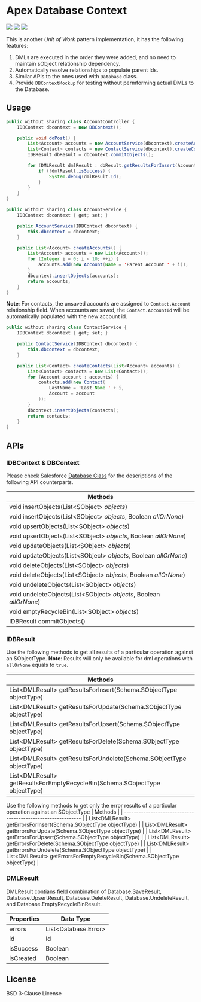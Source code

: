 # Apex Database Context

![](https://img.shields.io/badge/version-1.1-brightgreen.svg) ![](https://img.shields.io/badge/build-passing-brightgreen.svg) ![](https://img.shields.io/badge/coverage-100%25-brightgreen.svg)

This is another *Unit of Work* pattern implementation, it has the following features:

1. DMLs are executed in the order they were added, and no need to maintain sObject relationship dependency.
2. Automatically resolve relationships to populate parent Ids.
3. Similar APIs to the ones used with `Database` class.
4. Provide `DBContextMockup` for testing without permforming actual DMLs to the Database.

## Usage

```java
public without sharing class AccountController {
    IDBContext dbcontext = new DBContext();

    public void doPost() {
        List<Account> accounts = new AccountService(dbcontext).createAccounts();
        List<Contact> contacts = new ContactService(dbcontext).createContacts(accounts);
        IDBResult dbResult = dbcontext.commitObjects();

        for (DMLResult dmlResult : dbResult.getResultsForInsert(Account.SObjectType)) {
            if (!dmlResult.isSuccess) {
                System.debug(dmlResult.Id);
            }
        }
    }
}
```

```java
public without sharing class AccountService {
    IDBContext dbcontext { get; set; }

    public AccountService(IDBContext dbcontext) {
        this.dbcontext = dbcontext;
    }

    public List<Account> createAccounts() {
        List<Account> accounts = new List<Account>();
        for (Integer i = 0; i < 10; ++i) {
            accounts.add(new Account(Name = 'Parent Account ' + i));
        }
        dbcontext.insertObjects(accounts);
        return accounts;
    }
}
```

**Note**: For contacts, the unsaved accounts are assigned to `Contact.Account` relationship field.  When accounts are saved, the `Contact.AccountId` will be automatically populated with the new account id.

```java
public without sharing class ContactService {
    IDBContext dbcontext { get; set; }

    public ContactService(IDBContext dbcontext) {
        this.dbcontext = dbcontext;
    }

    public List<Contact> createContacts(List<Account> accounts) {
        List<Contact> contacts = new List<Contact>();
        for (Account account : accounts) {
            contacts.add(new Contact(
                LastName = 'Last Name ' + i,
                Account = account
            ));
        }
        dbcontext.insertObjects(contacts);
        return contacts;
    }
}
```

## APIs

### IDBContext & DBContext

Please check Salesforce [Database Class](https://developer.salesforce.com/docs/atlas.en-us.apexcode.meta/apexcode/apex_methods_system_database.htm) for the descriptions of the following API counterparts.

| Methods                                                      |
| ------------------------------------------------------------ |
| void insertObjects(List\<SObject\> *objects*)                |
| void insertObjects(List\<SObject\> *objects*, Boolean *allOrNone*) |
| void upsertObjects(List\<SObject\> *objects*)                |
| void upsertObjects(List\<SObject\> *objects*, Boolean *allOrNone*) |
| void updateObjects(List\<SObject\> *objects*)                |
| void updateObjects(List\<SObject\> *objects*, Boolean *allOrNone*) |
| void deleteObjects(List\<SObject\> *objects*)                |
| void deleteObjects(List\<SObject\> *objects*, Boolean *allOrNone*) |
| void undeleteObjects(List\<SObject\> *objects*)              |
| void undeleteObjects(List\<SObject\> *objects*, Boolean *allOrNone*) |
| void emptyRecycleBin(List\<SObject\> *objects*)              |
| IDBResult commitObjects()                        |

### IDBResult

Use the following methods to get all results of a particular operation against an SObjectType. **Note**: Results will only be available for dml operations with `allOrNone` equals to `true`.


| Methods                                                      |
| ------------------------------------------------------------ |
| List\<DMLResult\> getResultsForInsert(Schema.SObjectType objectType) |
| List\<DMLResult\> getResultsForUpdate(Schema.SObjectType objectType) |
| List\<DMLResult\> getResultsForUpsert(Schema.SObjectType objectType) |
| List\<DMLResult\> getResultsForDelete(Schema.SObjectType objectType) |
| List\<DMLResult\> getResultsForUndelete(Schema.SObjectType objectType) |
| List\<DMLResult\> getResultsForEmptyRecycleBin(Schema.SObjectType objectType) |

Use the following methods to get only the error results of a particular operation against an SObjectType
| Methods                                                      |
| ------------------------------------------------------------ |
| List\<DMLResult\> getErrorsForInsert(Schema.SObjectType objectType) |
| List\<DMLResult\> getErrorsForUpdate(Schema.SObjectType objectType) |
| List\<DMLResult\> getErrorsForUpsert(Schema.SObjectType objectType) |
| List\<DMLResult\> getErrorsForDelete(Schema.SObjectType objectType) |
| List\<DMLResult\> getErrorsForUndelete(Schema.SObjectType objectType) |
| List\<DMLResult\> getErrorsForEmptyRecycleBin(Schema.SObjectType objectType) |

### DMLResult

DMLResult contians field combination of Database.SaveResult, Database.UpsertResult, Database.DeleteResult, Database.UndeleteResult, and Database.EmptyRecycleBinResult.

| Properties | Data Type              |
| ---------- | ---------------------- |
| errors     | List\<Database.Error\> |
| id         | Id                     |
| isSuccess  | Boolean                |
| isCreated  | Boolean                |

## License

BSD 3-Clause License